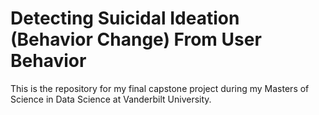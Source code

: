 # Detecting Suicidal Ideation (Behavior Change) From User Behavior
This is the repository for my final capstone project during my Masters of Science in Data Science at Vanderbilt University. 
